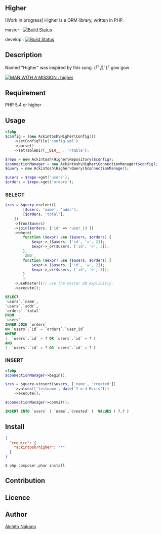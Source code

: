 Higher
---
[Work in progress]
Higher is a ORM library, written in PHP.

master : [![Build Status](https://travis-ci.org/ackintosh/higher.svg?branch=master)](https://travis-ci.org/ackintosh/higher)

develop : [![Build Status](https://travis-ci.org/ackintosh/higher.svg?branch=develop)](https://travis-ci.org/ackintosh/higher)

## Description
Named "Higher" was inspired by this song. (｢ﾟДﾟ)｢ gow gow

[![MAN WITH A MISSION : higher](http://img.youtube.com/vi/RIBqsb5yIx8/0.jpg)](https://www.youtube.com/watch?v=RIBqsb5yIx8)

## Requirement
PHP 5.4 or higher

## Usage
```php
<?php
$config = (new Ackintosh\Higher\Config())
    ->setConfigFile('config.yml')
    ->parse()
    ->setTableDir(__DIR__ . '/table');

$repo = new Ackintosh\Higher\Repository($config);
$connectionManager = new Ackintosh\Higher\ConnectionManager($config);
$query = new Ackintosh\Higher\Query($connectionManager);

$users = $repo->get('users');
$orders = $repo->get('orders');
```

### SELECT
```php
$res = $query->select([
        [$users, 'name', 'addr'],
        [$orders, 'total'],
    ])
    ->from($users)
    ->join($orders, ['id' => 'user_id'])
    ->where(
        function ($expr) use ($users, $orders) {
            $expr->_($users, ['id', '=', 2]);
            $expr->_or($users, ['id', '=', 3]);
        },
        'AND',
        function ($expr) use ($users, $orders) {
            $expr->_($users, ['id', '=', 2]);
            $expr->_or($users, ['id', '=', 3]);
        }
        )
    ->useMaster()// use the master DB explicitly.
    ->execute();
```

```sql
SELECT
`users`.`name`,
`users`.`addr`,
`orders`.`total`
FROM
`users`
INNER JOIN `orders`
ON `users`.`id` = `orders`.`user_id`
WHERE
(  `users`.`id` = ? OR `users`.`id` = ? )
AND
(  `users`.`id` = ? OR `users`.`id` = ? )
```

### INSERT
```php
<?php
$connectionManager->begin();

$res = $query->insert($users, ['name', 'created'])
    ->values(['testname', date('Y-m-d H:i:s')])
    ->execute();

$connectionManager->commit();
```

```sql
INSERT INTO `users` ( `name`,`created` )  VALUES ( ?,? )
```



## Install

```composer.json
{
  "require": {
    "ackintosh/higher": "*"
  }
}
```

```shell
$ php composer.phar install
```

## Contribution

## Licence

## Author

[Akihito Nakano](https://github.com/ackintosh)

